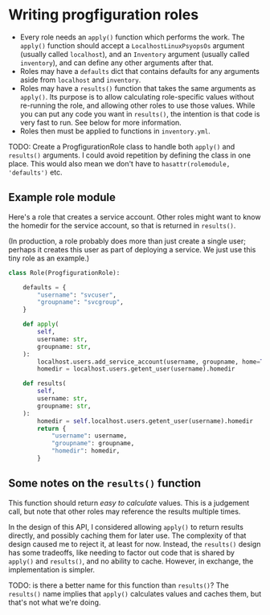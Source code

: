 # Writing progfiguration roles

* Every role needs an `apply()` function which performs the work.
  The `apply()` function should accept a `LocalhostLinuxPsyopsOs` argument (usually called `localhost`),
  and an `Inventory` argument (usually called `inventory`),
  and can define any other arguments after that.
* Roles may have a `defaults` dict that contains defaults for any arguments aside from `localhost` and `inventory`.
* Roles may have a `results()` function that takes the same arguments as `apply()`.
  Its purpose is to allow calculating role-specific values without re-running the role,
  and allowing other roles to use those values.
  While you can put any code you want in `results()`,
  the intention is that code is very fast to run.
  See below for more information.
* Roles then must be applied to functions in `inventory.yml`.

TODO: Create a ProgfigurationRole class to handle both `apply()` and `results()` arguments.
I could avoid repetition by defining the class in one place.
This would also mean we don't have to `hasattr(rolemodule, 'defaults')` etc.

## Example role module

Here's a role that creates a service account.
Other roles might want to know the homedir for the service account,
so that is returned in `results()`.

(In production, a role probably does more than just create a single user;
perhaps it creates this user as part of deploying a service.
We just use this tiny role as an example.)

```python
class Role(ProgfigurationRole):

    defaults = {
        "username": "svcuser",
        "groupname": "svcgroup",
    }

    def apply(
        self,
        username: str,
        groupname: str,
    ):
        localhost.users.add_service_account(username, groupname, home=True, shell="/bin/sh")
        homedir = localhost.users.getent_user(username).homedir

    def results(
        self,
        username: str,
        groupname: str,
    ):
        homedir = self.localhost.users.getent_user(username).homedir
        return {
            "username": username,
            "groupname": groupname,
            "homedir": homedir,
        }
```

## Some notes on the `results()` function

This function should return _easy to calculate_ values.
This is a judgement call, but note that other roles may reference the results multiple times.

In the design of this API, I considered allowing `apply()` to return results directly,
and possibly caching them for later use.
The complexity of that design caused me to reject it, at least for now.
Instead, the `results()` design has some tradeoffs,
like needing to factor out code that is shared by `apply()` and `results()`,
and no ability to cache.
However, in exchange, the implementation is simpler.

TODO: is there a better name for this function than `results()`?
The `results()` name implies that `apply()` calculates values and caches them,
but that's not what we're doing.
